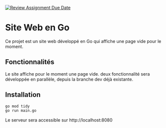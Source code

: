 [![Review Assignment Due Date](https://classroom.github.com/assets/deadline-readme-button-22041afd0340ce965d47ae6ef1cefeee28c7c493a6346c4f15d667ab976d596c.svg)](https://classroom.github.com/a/Bwmh1Xrb)
# Site Web en Go

Ce projet est un site web développé en Go qui affiche une page vide pour le moment. 

## Fonctionnalités

Le site affiche pour le moment une page vide. deux  fonctionnalité sera développée en parallèle, depuis la branche dev déjà existante.

## Installation

```bash   
go mod tidy
go run main.go   
```

Le serveur sera accessible sur http://localhost:8080
